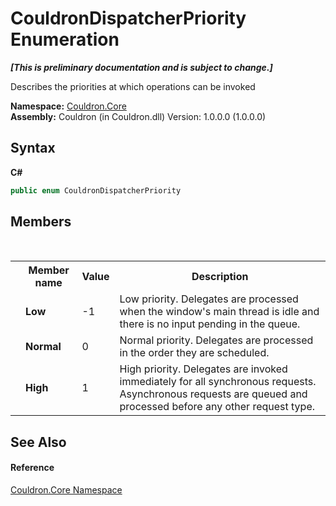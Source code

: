 # CouldronDispatcherPriority Enumeration
 _**\[This is preliminary documentation and is subject to change.\]**_

Describes the priorities at which operations can be invoked

**Namespace:**&nbsp;<a href="N_Couldron_Core">Couldron.Core</a><br />**Assembly:**&nbsp;Couldron (in Couldron.dll) Version: 1.0.0.0 (1.0.0.0)

## Syntax

**C#**<br />
``` C#
public enum CouldronDispatcherPriority
```


## Members
&nbsp;<table><tr><th></th><th>Member name</th><th>Value</th><th>Description</th></tr><tr><td /><td target="F:Couldron.Core.CouldronDispatcherPriority.Low">**Low**</td><td>-1</td><td>Low priority. Delegates are processed when the window's main thread is idle and there is no input pending in the queue.</td></tr><tr><td /><td target="F:Couldron.Core.CouldronDispatcherPriority.Normal">**Normal**</td><td>0</td><td>Normal priority. Delegates are processed in the order they are scheduled.</td></tr><tr><td /><td target="F:Couldron.Core.CouldronDispatcherPriority.High">**High**</td><td>1</td><td>High priority. Delegates are invoked immediately for all synchronous requests. Asynchronous requests are queued and processed before any other request type.</td></tr></table>

## See Also


#### Reference
<a href="N_Couldron_Core">Couldron.Core Namespace</a><br />